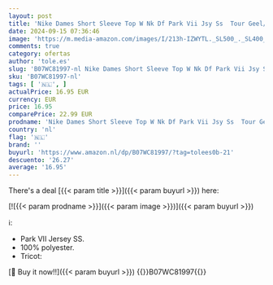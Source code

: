 ```yaml
---
layout: post
title: 'Nike Dames Short Sleeve Top W Nk Df Park Vii Jsy Ss  Tour Geel/Zwart  BV6728-719  L'
date: 2024-09-15 07:36:46
image: 'https://m.media-amazon.com/images/I/213h-IZWYTL._SL500_._SL400_.jpg'
comments: true
category: ofertas
author: 'tole.es'
slug: 'B07WC81997-nl Nike Dames Short Sleeve Top W Nk Df Park Vii Jsy Ss Tour...'
sku: 'B07WC81997-nl'
tags: [ '🇳🇱', ]
actualPrice: 16.95 EUR
currency: EUR
price: 16.95
comparePrice: 22.99 EUR
prodname: 'Nike Dames Short Sleeve Top W Nk Df Park Vii Jsy Ss  Tour Geel/Zwart  BV6728-719  L'
country: 'nl'
flag: '🇳🇱'
brand: ''
buyurl: 'https://www.amazon.nl/dp/B07WC81997/?tag=tolees0b-21'
descuento: '26.27'
average: '16.95'
---
```


There's a deal [{{< param title >}}]({{< param buyurl >}})  here:

[![{{< param prodname >}}]({{< param image >}})]({{< param buyurl >}})

ℹ️:

- Park VII Jersey SS.
- 100% polyester.
- Tricot:

[🛒 Buy it now!!]({{< param buyurl >}})
{{<world>}}B07WC81997{{</world>}}
